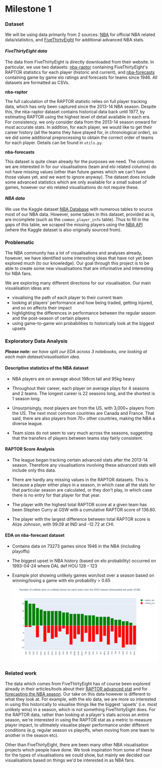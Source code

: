 # Milestone 1

### Dataset

We will be using data primarily from 2 sources: [NBA](https://www.nba.com/) for official NBA related data/statistics, and [FiveThirtyEight](https://data.fivethirtyeight.com/) for additional advanced NBA stats.

#### _FiveThirtyEight data_

The data from FiveThirtyEight is directly downloaded from their website. In particular, we use two datasets: [nba-raptor](https://github.com/fivethirtyeight/data/tree/master/nba-raptor) containing FiveThirtyEight's RAPTOR statistics for each player (historic and current), and [nba-forecasts](https://github.com/fivethirtyeight/data/tree/master/nba-forecasts) containing game by game elo ratings and forecasts for teams since 1946. All  datasets are formatted as CSVs.

**nba-raptor**

The full calculation of the RAPTOR statistic relies on full player tracking data, which has only been captured since the 2013-14 NBA season. Despite this, the nba-raptor dataset contains historical data back until 1977, by estimating RAPTOR using the highest level of detail available in each era. For consistency, we only consider data from the 2013-14 season onward for most accurate stats. In addition, for each player, we would like to get their career history (all the teams they have played for, in chronological order), so we did some additional preprocessing to obtain the correct order of teams for each player. Details can be found in `utils.py`.

**nba-forecasts**

This dataset is quite clean already for the purposes we need. The columns we are interested in for our visualisations (team and elo related columns) do not have missing values (other than future games which we can't have those values yet, and we want to ignore anyway). The dataset does include some advanced statistics which are only available for a small subset of games, however our elo related visualisations do not require these.

#### _NBA data_

We use the Kaggle dataset [NBA Database](https://www.kaggle.com/datasets/wyattowalsh/basketball) with numerous tables to source most of our NBA data. However, some tables in this dataset, provided as is, are incomplete (such as the `common_player_info` table). Thus to fill in the gaps of this table, we scraped the missing players using the [NBA API](https://github.com/swar/nba_api) (where the Kaggle dataset is also originally sourced from).



### Problematic

The NBA community has a lot of visualisations and analyses already, however, we have identified some interesting ideas that have not yet been explored much (to our knowledge).
Our goal through this project is to be able to create some new visualisations that are informative and interesting for NBA fans.

We are exploring many different directions for our visualisation. Our main visualisation ideas are:
- visualising the path of each player to their current team
- looking at players' performance and how being traded, getting injured, and so on affects their impact
- highlighting the differences in performance between the regular season and the post-season of certain players
- using game-to-game win probabilities to historically look at the biggest upsets



### Exploratory Data Analysis

_**Please note:** we have split our EDA across 3 notebooks, one looking at each main dataset/visualisation idea._

#### Descriptive statistics of the NBA dataset

* NBA players are on average about 198cm tall and 95kg heavy

* Throughout their career, each player on average plays for 4 seasons and 2 teams. The longest career is 22 seasons long, and the shortest is 1 season long.

* Unsurprisingly, most players are from the US, with 3,000+ players from the US. The next most common countries are Canada and France. That said, there are also players from 70+ other countries, making the NBA a diverse league.

* Team sizes do not seem to vary much across the seasons, suggesting that the transfers of players between teams stay fairly consistent.


#### RAPTOR Score Analysis

* The league began tracking certain advanced stats after the 2013-14 season. Therefore any visualisations involving these advanced stats will include only this data.

* There are hardly any missing values in the RAPTOR datasets. This is because a player either plays in a season, in which case all the stats for that particular season are calculated, or they don't play, in which case there is no entry for that player for that year.

* The player with the highest total RAPTOR score at a given team has been Stephen Curry at GSW with a cumulative RAPTOR score of 136.80.

* The player with the largest difference between total RAPTOR score is Alize Johnson, with 99.09 at IND and -12.72 at CHI.

#### EDA on nba-forecast dataset

- Contains data on 73273 games since 1946 in the NBA (including playoffs)

- The biggest upset in NBA history (based on elo probability) occurred on 1993-04-24 where DAL def HOU	128 - 123

- Example plot showing unlikely games won/lost over a season based on winning/losing a game with elo probability > 0.65
![unlikely wins](assets/eda_plots/2022_unlikely_wins_losses.png)

### Related work

The data which comes from FiveThirtyEight has of course been explored already in their articles/tools about their [RAPTOR advanced stat](https://projects.fivethirtyeight.com/nba-player-ratings/) and for [forecasting the NBA season](https://projects.fivethirtyeight.com/2023-nba-predictions/). Our take on this data however is different to what they look at. For example, with the elo data, we are more so interested in using this historically to visualise things like the biggest 'upsets' (i.e. most unlikely wins) in a season, which is not something FiveThirtyEight does. For the RAPTOR data, rather than looking at a player's stats across an entire season, we're interested in using the RAPTOR stat as a metric to measure player impact, to ultimately visualise player performance under different conditions (e.g. regular season vs playoffs, when moving from one team to another in the season etc).

Other than FiveThirtyEight, there are been many other NBA visualisation projects which people have done. We took inspiration from some of these for the types of visualisations we could show, but mainly we decided our visualisations based on things we'd be interested in as NBA fans.
